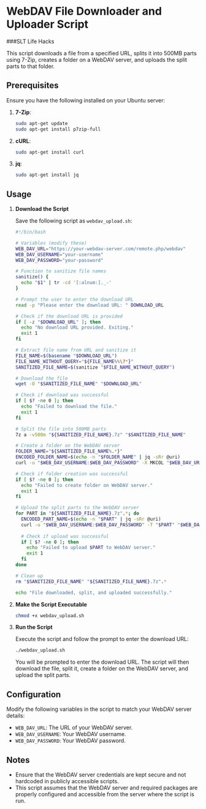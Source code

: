 # WebDAV File Downloader and Uploader Script

###SLT Life Hacks

This script downloads a file from a specified URL, splits it into 500MB parts using 7-Zip, creates a folder on a WebDAV server, and uploads the split parts to that folder.

## Prerequisites

Ensure you have the following installed on your Ubuntu server:

1. **7-Zip**: 
   ```bash
   sudo apt-get update
   sudo apt-get install p7zip-full
   ```

2. **cURL**: 
   ```bash
   sudo apt-get install curl
   ```

3. **jq**: 
   ```bash
   sudo apt-get install jq
   ```

## Usage

1. **Download the Script**

   Save the following script as `webdav_upload.sh`:

   ```bash
   #!/bin/bash

   # Variables (modify these)
   WEB_DAV_URL="https://your-webdav-server.com/remote.php/webdav"
   WEB_DAV_USERNAME="your-username"
   WEB_DAV_PASSWORD="your-password"

   # Function to sanitize file names
   sanitize() {
     echo "$1" | tr -cd '[:alnum:]._-'
   }

   # Prompt the user to enter the download URL
   read -p "Please enter the download URL: " DOWNLOAD_URL

   # Check if the download URL is provided
   if [ -z "$DOWNLOAD_URL" ]; then
     echo "No download URL provided. Exiting."
     exit 1
   fi

   # Extract file name from URL and sanitize it
   FILE_NAME=$(basename "$DOWNLOAD_URL")
   FILE_NAME_WITHOUT_QUERY="${FILE_NAME%%\?*}"
   SANITIZED_FILE_NAME=$(sanitize "$FILE_NAME_WITHOUT_QUERY")

   # Download the file
   wget -O "$SANITIZED_FILE_NAME" "$DOWNLOAD_URL"

   # Check if download was successful
   if [ $? -ne 0 ]; then
     echo "Failed to download the file."
     exit 1
   fi

   # Split the file into 500MB parts
   7z a -v500m "${SANITIZED_FILE_NAME}.7z" "$SANITIZED_FILE_NAME"

   # Create a folder on the WebDAV server
   FOLDER_NAME="${SANITIZED_FILE_NAME%.*}"
   ENCODED_FOLDER_NAME=$(echo -n "$FOLDER_NAME" | jq -sRr @uri)
   curl -u "$WEB_DAV_USERNAME:$WEB_DAV_PASSWORD" -X MKCOL "$WEB_DAV_URL/$ENCODED_FOLDER_NAME/"

   # Check if folder creation was successful
   if [ $? -ne 0 ]; then
     echo "Failed to create folder on WebDAV server."
     exit 1
   fi

   # Upload the split parts to the WebDAV server
   for PART in "${SANITIZED_FILE_NAME}.7z".*; do
     ENCODED_PART_NAME=$(echo -n "$PART" | jq -sRr @uri)
     curl -u "$WEB_DAV_USERNAME:$WEB_DAV_PASSWORD" -T "$PART" "$WEB_DAV_URL/$ENCODED_FOLDER_NAME/$ENCODED_PART_NAME"
     
     # Check if upload was successful
     if [ $? -ne 0 ]; then
       echo "Failed to upload $PART to WebDAV server."
       exit 1
     fi
   done

   # Clean up
   rm "$SANITIZED_FILE_NAME" "${SANITIZED_FILE_NAME}.7z".*

   echo "File downloaded, split, and uploaded successfully."
   ```

2. **Make the Script Executable**
   
   ```bash
   chmod +x webdav_upload.sh
   ```

3. **Run the Script**

   Execute the script and follow the prompt to enter the download URL:

   ```bash
   ./webdav_upload.sh
   ```

   You will be prompted to enter the download URL. The script will then download the file, split it, create a folder on the WebDAV server, and upload the split parts.

## Configuration

Modify the following variables in the script to match your WebDAV server details:

- `WEB_DAV_URL`: The URL of your WebDAV server.
- `WEB_DAV_USERNAME`: Your WebDAV username.
- `WEB_DAV_PASSWORD`: Your WebDAV password.

## Notes

- Ensure that the WebDAV server credentials are kept secure and not hardcoded in publicly accessible scripts.
- This script assumes that the WebDAV server and required packages are properly configured and accessible from the server where the script is run.
